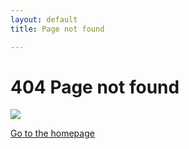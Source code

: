 ```yaml
---
layout: default
title: Page not found

---
```

# 404 Page not found

![](https://media.giphy.com/media/EXHHMS9caoxAA/giphy.gif)

[Go to the homepage](/ "Back to homepage")
